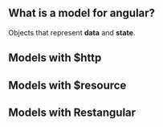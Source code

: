 ## What is a model for angular?

Objects that represent **data** and **state**.

## Models with $http

## Models with $resource

## Models with Restangular